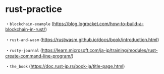 # rust-practice

・`blockchain-example` (https://blog.logrocket.com/how-to-build-a-blockchain-in-rust/)

・`rust-and-wasm` (https://rustwasm.github.io/docs/book/introduction.html)

・`rusty-journal` (https://learn.microsoft.com/ja-jp/training/modules/rust-create-command-line-program/)

・`the_book` (https://doc.rust-jp.rs/book-ja/title-page.html)
